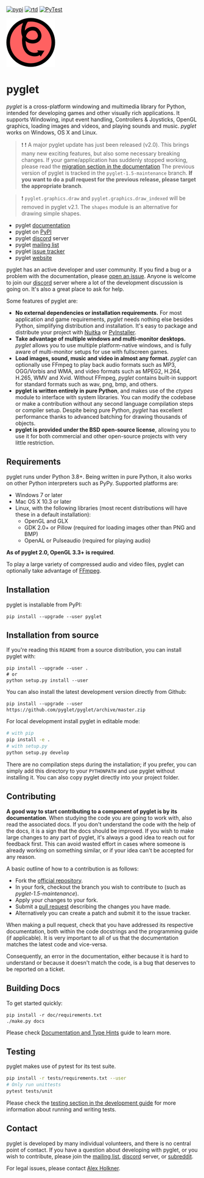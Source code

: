 [![pypi](https://badge.fury.io/py/pyglet.svg)](https://pypi.python.org/pypi/pyglet) [![rtd](https://readthedocs.org/projects/pyglet/badge/?version=latest)](https://pyglet.readthedocs.io) [![PyTest](https://github.com/pyglet/pyglet/actions/workflows/unittests.yml/badge.svg)](https://github.com/pyglet/pyglet/actions/workflows/unittests.yml)

![logo_large.png](https://github.com/pyglet/pyglet/blob/54a8c8b7e701b1692c6a10dd80f94ec837c27bd3/examples/opengl/pyglet.png)

# pyglet

*pyglet* is a cross-platform windowing and multimedia library for Python, intended for developing games
and other visually rich applications. It supports Windowing, input event handling, Controllers & Joysticks,
OpenGL graphics, loading images and videos, and playing sounds and music. *pyglet* works on Windows, OS X and Linux.

> :exclamation: :exclamation: A major pyglet update has just been released (v2.0). This brings many 
> new exciting features, but also some necessary breaking changes. If your game/application has suddenly 
> stopped working, please read the [migration section in the documentation](https://pyglet.readthedocs.io/en/latest/programming_guide/migration.html)
> The previous version of pyglet is tracked in the `pyglet-1.5-maintenance` branch.
> **If you want to do a pull request for the previous release, please target the appropriate branch**. 

> :exclamation: `pyglet.graphics.draw` and `pyglet.graphics.draw_indexed` will be removed
> in pyglet v2.1. The `shapes` module is an alternative for drawing simple shapes. 

* pyglet [documentation]
* pyglet on [PyPI]
* pyglet [discord] server
* pyglet [mailing list]
* pyglet [issue tracker]
* pyglet [website]

pyglet has an active developer and user community.  If you find a bug or a problem with the documentation,
please [open an issue](https://github.com/pyglet/pyglet/issues).
Anyone is welcome to join our [discord] server where a lot of the development discussion is going on.
It's also a great place to ask for help.

Some features of pyglet are:

* **No external dependencies or installation requirements.** For most application and game requirements, *pyglet*
  needs nothing else besides Python, simplifying distribution and installation. It's easy to package and distribute
  your project with [Nuitka](https://nuitka.net) or [PyInstaller](https://pyinstaller.org). 
* **Take advantage of multiple windows and multi-monitor desktops.** *pyglet* allows you to use multiple
  platform-native windows, and is fully aware of multi-monitor setups for use with fullscreen games.
* **Load images, sound, music and video in almost any format.** *pyglet* can optionally use FFmpeg to play back
  audio formats such as MP3, OGG/Vorbis and WMA, and video formats such as MPEG2, H.264, H.265, WMV and Xvid.
  Without FFmpeg, *pyglet* contains built-in support for standard formats such as wav, png, bmp, and others.
* **pyglet is written entirely in pure Python**, and makes use of the *ctypes* module to interface with system
  libraries. You can modify the codebase or make a contribution without any second language compilation steps or
  compiler setup. Despite being pure Python, *pyglet* has excellent performance thanks to advanced batching for
  drawing thousands of objects.
* **pyglet is provided under the BSD open-source license**, allowing you to use it for both commercial and other
  open-source projects with very little restriction.

## Requirements

pyglet runs under Python 3.8+. Being written in pure Python, it also works on other Python interpreters such as PyPy. Supported platforms are:

* Windows 7 or later
* Mac OS X 10.3 or later
* Linux, with the following libraries (most recent distributions will have
  these in a default installation):
  * OpenGL and GLX
  * GDK 2.0+ or Pillow (required for loading images other than PNG and BMP)
  * OpenAL or Pulseaudio (required for playing audio)

**As of pyglet 2.0, OpenGL 3.3+ is required**. 

To play a large variety of compressed audio and video files,
pyglet can optionally take advantage of [FFmpeg](https://ffmpeg.org/).

## Installation

pyglet is installable from PyPI:

    pip install --upgrade --user pyglet

## Installation from source

If you're reading this `README` from a source distribution, you can install pyglet with:

    pip install --upgrade --user .
    # or
    python setup.py install --user

You can also install the latest development version directly from Github:

    pip install --upgrade --user https://github.com/pyglet/pyglet/archive/master.zip

For local development install pyglet in editable mode:

```bash
# with pip
pip install -e .
# with setup.py
python setup.py develop
```

There are no compilation steps during the installation; if you prefer,
you can simply add this directory to your `PYTHONPATH` and use pyglet without
installing it. You can also copy pyglet directly into your project folder.

## Contributing

**A good way to start contributing to a component of pyglet is by its documentation**. When studying the code you
are going to work with, also read the associated docs. If you don't understand the code with the help of the docs,
it is a sign that the docs should be improved. If you wish to make large changes to any part of pyglet, it's always
a good idea to reach out for feedback first. This can avoid wasted effort in cases where someone is already working
on something similar, or if your idea can't be accepted for any reason. 

A basic outline of how to a contribution is as follows:

* Fork the [official repository](https://github.com/pyglet/pyglet/fork).
* In your fork, checkout the branch you wish to contribute to (such as *pyglet-1.5-maintenance*).
* Apply your changes to your fork.
* Submit a [pull request](https://github.com/pyglet/pyglet/pulls) describing the changes you have made.
* Alternatively you can create a patch and submit it to the issue tracker.

When making a pull request, check that you have addressed its respective documentation, both within the code docstrings
and the programming guide (if applicable). It is very important to all of us that the documentation matches the latest
code and vice-versa.

Consequently, an error in the documentation, either because it is hard to understand or because it doesn't match the
code, is a bug that deserves to be reported on a ticket.

## Building Docs

[Documentation and Type Hints]: https://pyglet.readthedocs.io/en/latest/internal/doc.html

To get started quickly:

    pip install -r doc/requirements.txt
    ./make.py docs

Please check [Documentation and Type Hints][] guide to learn more.

## Testing

pyglet makes use of pytest for its test suite.

```bash
pip install -r tests/requirements.txt --user
# Only run unittests
pytest tests/unit
```

Please check the [testing section in the development guide](https://pyglet.readthedocs.io/en/latest/internal/testing.html)
for more information about running and writing tests.

## Contact

pyglet is developed by many individual volunteers, and there is no central point of contact. If you have a question
about developing with pyglet, or you wish to contribute, please join the [mailing list], [discord] server, or [subreddit].

For legal issues, please contact [Alex Holkner](mailto:Alex.Holkner@gmail.com).

[discord]: https://discord.gg/QXyegWe
[mailing list]: http://groups.google.com/group/pyglet-users
[subreddit]: https://www.reddit.com/r/pyglet/
[documentation]: https://pyglet.readthedocs.io
[wiki]:  https://github.com/pyglet/pyglet/wiki
[pypi]:  https://pypi.org/project/pyglet/
[website]: http://pyglet.org/
[issue tracker]: https://github.com/pyglet/pyglet/issues
